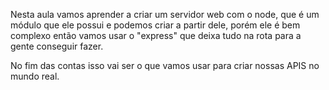 Nesta aula vamos aprender a criar um servidor web com o node, que é um módulo que ele possui e podemos criar a partir dele, porém ele é bem complexo
então vamos usar o "express" que deixa tudo na rota para a gente conseguir fazer.

No fim das contas isso vai ser o que vamos usar para criar nossas APIS no mundo real.